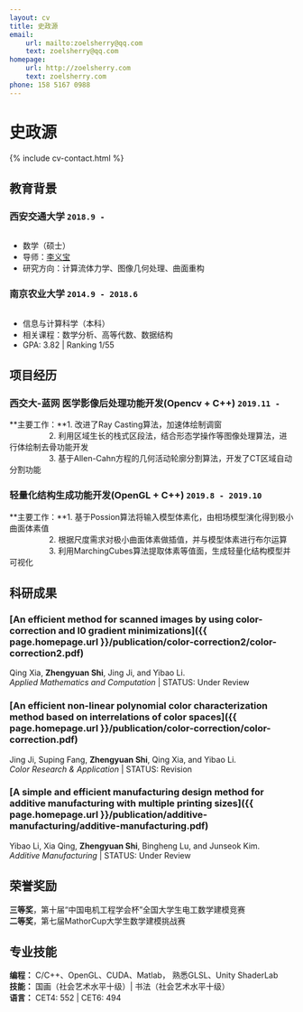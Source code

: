 ```yaml
---
layout: cv
title: 史政源
email:
    url: mailto:zoelsherry@qq.com
    text: zoelsherry@qq.com
homepage:
    url: http://zoelsherry.com
    text: zoelsherry.com
phone: 158 5167 0988
---
```

# 史政源

<!--
include contact information from the front matter
Supported arguments:
    - homepage: url, text
    - phone
    - email
-->
{% include cv-contact.html %}

## **教育背景**

### __西安交通大学__ `2018.9 -`
```

```
- 数学（硕士）
- 导师：[李义宝](http://gr.xjtu.edu.cn/web/yibaoli)
- 研究方向：计算流体力学、图像几何处理、曲面重构

### __南京农业大学__ `2014.9 - 2018.6`
```

```
- 信息与计算科学（本科）
- 相关课程：数学分析、高等代数、数据结构
- GPA: 3.82 \| Ranking 1/55

## **项目经历**

### **西交大-蓝网 医学影像后处理功能开发(Opencv + C++)** `2019.11 -`

**主要工作：**1. 改进了Ray Casting算法，加速体绘制调窗<br>
&emsp;&emsp;&emsp;&emsp;&emsp;2. 利用区域生长的栈式区段法，结合形态学操作等图像处理算法，进行体绘制去骨功能开发<br>
&emsp;&emsp;&emsp;&emsp;&emsp;3. 基于Allen-Cahn方程的几何活动轮廓分割算法，开发了CT区域自动分割功能

### **轻量化结构生成功能开发(OpenGL + C++)** `2019.8 - 2019.10`

**主要工作：**1. 基于Possion算法将输入模型体素化，由相场模型演化得到极小曲面体素值<br>
&emsp;&emsp;&emsp;&emsp;&emsp;2. 根据尺度需求对极小曲面体素做插值，并与模型体素进行布尔运算<br>
&emsp;&emsp;&emsp;&emsp;&emsp;3. 利用MarchingCubes算法提取体素等值面，生成轻量化结构模型并可视化

## **科研成果**

### [**An efficient method for scanned images by using color-correction and l0 gradient minimizations**]({{ page.homepage.url }}/publication/color-correction2/color-correction2.pdf)

Qing Xia, **Zhengyuan Shi**, Jing Ji, and Yibao Li.<br>
_Applied Mathematics and Computation_ | STATUS: Under Review<br>

### [**An efficient non-linear polynomial color characterization method based on interrelations of color spaces**]({{ page.homepage.url }}/publication/color-correction/color-correction.pdf)

Jing Ji, Suping Fang, **Zhengyuan Shi**,  Qing Xia, and Yibao Li.<br>
_Color Research & Application_ | STATUS: Revision<br>

### [**A simple and efficient manufacturing design method for additive manufacturing with multiple printing sizes**]({{ page.homepage.url }}/publication/additive-manufacturing/additive-manufacturing.pdf)

Yibao Li, Xia Qing, **Zhengyuan Shi**, Bingheng Lu, and Junseok Kim.<br>
_Additive Manufacturing_ | STATUS: Under Review<br>

## **荣誉奖励**

**三等奖**，第十届“中国电机工程学会杯”全国大学生电工数学建模竞赛 <br>
**二等奖**，第七届MathorCup大学生数学建模挑战赛 <br>

## **专业技能**

**编程：**  C/C++、OpenGL、CUDA、Matlab， 熟悉GLSL、Unity ShaderLab <br>
**技能：**  国画（社会艺术水平十级）| 书法（社会艺术水平十级）<br>
**语言：**  CET4: 552 | CET6: 494 <br>

<!-- ### Footer

Last updated: April 2019 -->
